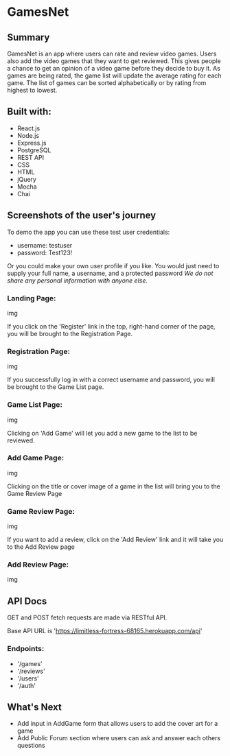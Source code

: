 # GamesNet

## Summary

GamesNet is an app where users can rate and review video games. Users also add the video games that they want to get reviewed. This gives people a chance to get an opinion of a video game before they decide to buy it. As games are being rated, the game list will update the average rating for each game. The list of games can be sorted alphabetically or by rating from highest to lowest.

## Built with:

  - React.js
  - Node.js
  - Express.js
  - PostgreSQL
  - REST API
  - CSS
  - HTML
  - jQuery
  - Mocha
  - Chai

## Screenshots of the user's journey

To demo the app you can use these test user credentials:
  - username: testuser
  - password: Test123!

Or you could make your own user profile if you like. You would just need to supply your full name, a username, and a protected password
_We do not share any personal information with anyone else._

### Landing Page:
img

If you click on the 'Register' link in the top, right-hand corner of the page, you will be brought to the Registration Page.
### Registration Page:
img

If you successfully log in with a correct username and password, you will be brought to the Game List page.
### Game List Page:
img

Clicking on 'Add Game' will let you add a new game to the list to be reviewed.
### Add Game Page:
img

Clicking on the title or cover image of a game in the list will bring you to the Game Review Page
### Game Review Page:
img

If you want to add a review, click on the 'Add Review' link and it will take you to the Add Review page
### Add Review Page:
img

## API Docs

GET and POST fetch requests are made via RESTful API.

Base API URL is 'https://limitless-fortress-68165.herokuapp.com/api'

### Endpoints:

  - '/games'
  - '/reviews'
  - '/users'
  - '/auth'

## What's Next

  - Add input in AddGame form that allows users to add the cover art for a game
  - Add Public Forum section where users can ask and answer each others questions
  